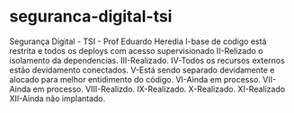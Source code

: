 # seguranca-digital-tsi
Segurança Digital - TSI - Prof Eduardo Heredia
I-base de codigo está restrita e todos os deploys com acesso supervisionado
II-Relizado o isolamento da dependencias.
III-Realizado.
IV-Todos os recursos externos estão devidamento conectados.
V-Está sendo separado devidamente e alocado para melhor entidimento do código.
VI-Ainda em processo.
VII-Ainda em processo.
VIII-Realizdo.
IX-Realizado.
X-Realizado.
XI-Realizado
XII-Ainda não implantado.
